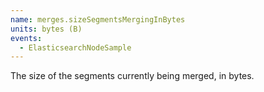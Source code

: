```yaml
---
name: merges.sizeSegmentsMergingInBytes
units: bytes (B)
events:
  - ElasticsearchNodeSample
---
```


The size of the segments currently being merged, in bytes.